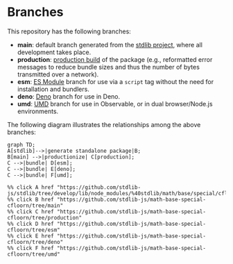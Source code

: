 <!--

@license Apache-2.0

Copyright (c) 2022 The Stdlib Authors.

Licensed under the Apache License, Version 2.0 (the "License");
you may not use this file except in compliance with the License.
You may obtain a copy of the License at

    http://www.apache.org/licenses/LICENSE-2.0

Unless required by applicable law or agreed to in writing, software
distributed under the License is distributed on an "AS IS" BASIS,
WITHOUT WARRANTIES OR CONDITIONS OF ANY KIND, either express or implied.
See the License for the specific language governing permissions and
limitations under the License.

-->

# Branches

This repository has the following branches:

-   **main**: default branch generated from the [stdlib project][stdlib-url], where all development takes place.
-   **production**: [production build][production-url] of the package (e.g., reformatted error messages to reduce bundle sizes and thus the number of bytes transmitted over a network).
-   **esm**: [ES Module][esm-url] branch for use via a `script` tag without the need for installation and bundlers.
-   **deno**: [Deno][deno-url] branch for use in Deno.
-   **umd**: [UMD][umd-url] branch for use in Observable, or in dual browser/Node.js environments.

The following diagram illustrates the relationships among the above branches:

```mermaid
graph TD;
A[stdlib]-->|generate standalone package|B;
B[main] -->|productionize| C[production];
C -->|bundle| D[esm];
C -->|bundle| E[deno];
C -->|bundle| F[umd];

%% click A href "https://github.com/stdlib-js/stdlib/tree/develop/lib/node_modules/%40stdlib/math/base/special/cfloorn"
%% click B href "https://github.com/stdlib-js/math-base-special-cfloorn/tree/main"
%% click C href "https://github.com/stdlib-js/math-base-special-cfloorn/tree/production"
%% click D href "https://github.com/stdlib-js/math-base-special-cfloorn/tree/esm"
%% click E href "https://github.com/stdlib-js/math-base-special-cfloorn/tree/deno"
%% click F href "https://github.com/stdlib-js/math-base-special-cfloorn/tree/umd"
```

[stdlib-url]: https://github.com/stdlib-js/stdlib/tree/develop/lib/node_modules/%40stdlib/math/base/special/cfloorn
[production-url]: https://github.com/stdlib-js/math-base-special-cfloorn/tree/production
[deno-url]: https://github.com/stdlib-js/math-base-special-cfloorn/tree/deno
[umd-url]: https://github.com/stdlib-js/math-base-special-cfloorn/tree/umd
[esm-url]: https://github.com/stdlib-js/math-base-special-cfloorn/tree/esm